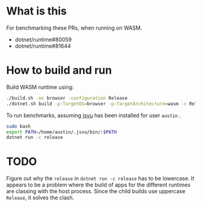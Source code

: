 
# What is this

For benchmarking these PRs, when running on WASM.

* dotnet/runtime#80059
* dotnet/runtime#81644

# How to build and run

Build WASM runtime using:

```bash
./build.sh -os browser -configuration Release
./dotnet.sh build -p:TargetOS=browser -p:TargetArchitecture=wasm -c Release src/mono/wasm/Wasm.Build.Tests /t:InstallWorkloadUsingArtifacts
```

To run benchmarks, assuming [jsvu](https://github.com/GoogleChromeLabs/jsvu) has been installed for
user `austin` .

```bash
sudo bash
export PATH=/home/austin/.jsvu/bin/:$PATH
dotnet run -c release
```

# TODO

Figure out why the `release` in `dotnet run -c release` has to be lowercase. It appears to be a
problem where the build of apps for the different runtimes are classing with the host process.
Since the child builds use uppercase `Release`, it solves the clash.
